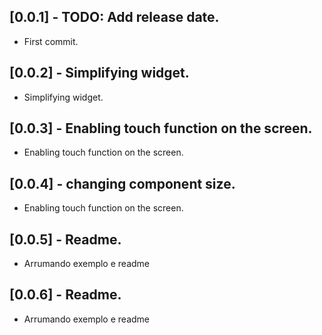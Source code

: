 


## [0.0.1] - TODO: Add release date.

* First commit.

## [0.0.2] - Simplifying widget.

* Simplifying widget.

## [0.0.3] - Enabling touch function on the screen.

* Enabling touch function on the screen.

## [0.0.4] - changing component size.

* Enabling touch function on the screen.

## [0.0.5] - Readme.

* Arrumando exemplo e readme

## [0.0.6] - Readme.

* Arrumando exemplo e readme
